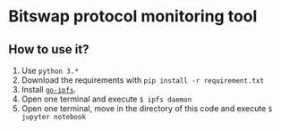 # Bitswap protocol monitoring tool

## How to use it?
1. Use `python 3.*` 
2. Download the requirements with `pip install -r requirement.txt`
3. Install [`go-ipfs`](https://github.com/ipfs/go-ipfs).
4. Open one terminal and execute `$ ipfs daemon`
5. Open one terminal, move in the directory of this code and execute `$ jupyter notebook`
